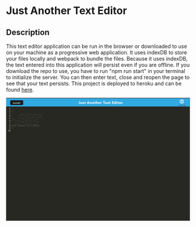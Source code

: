 # Just Another Text Editor

## Description
This text editor application can be run in the browser or downloaded to use on your machine as a progressive web application. It uses indexDB to store your files locally and webpack to bundle the files. Because it uses indexDB, the text entered into this application will persist even if you are offline. If you download the repo to use, you have to run "npm run start" in your terminal to initialize the server. You can then enter text, close and reopen the page to see that your text persists. This project is deployed to heroku and can be found [here](https://lit-caverns-97353-16e931334f59.herokuapp.com).

![here is a screenshot of the application](./assets/jateScreenshot.png)
